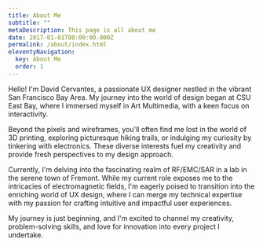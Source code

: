 ```yaml
---
title: About Me
subtitle: ""
metaDescription: This page is all about me
date: 2017-01-01T00:00:00.000Z
permalink: /about/index.html
eleventyNavigation:
  key: About Me
  order: 1
---
```

Hello! I'm David Cervantes, a passionate UX designer nestled in the vibrant San Francisco Bay Area. My journey into the world of design began at CSU East Bay, where I immersed myself in Art Multimedia, with a keen focus on interactivity.

Beyond the pixels and wireframes, you'll often find me lost in the world of 3D printing, exploring picturesque hiking trails, or indulging my curiosity by tinkering with electronics. These diverse interests fuel my creativity and provide fresh perspectives to my design approach.

Currently, I'm delving into the fascinating realm of RF/EMC/SAR in a lab in the serene town of Fremont. While my current role exposes me to the intricacies of electromagnetic fields, I'm eagerly poised to transition into the enriching world of UX design, where I can merge my technical expertise with my passion for crafting intuitive and impactful user experiences. 

My journey is just beginning, and I'm excited to channel my creativity, problem-solving skills, and love for innovation into every project I undertake.